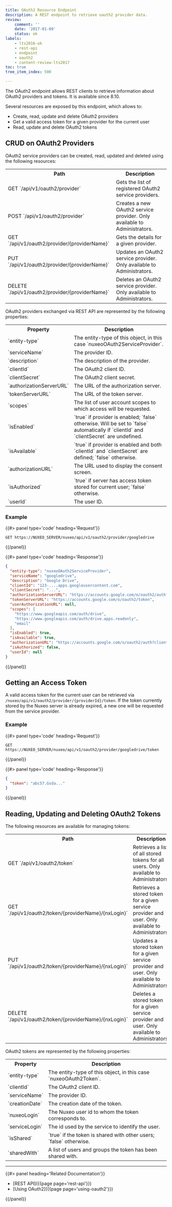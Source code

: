 ```yaml
---
title: OAuth2 Resource Endpoint
description: A REST endpoint to retrieve oauth2 provider data.
review:
    comment: ''
    date: '2017-01-09'
    status: ok
labels:
    - lts2016-ok
    - rest-api
    - endpoint
    - oauth2
    - content-review-lts2017
toc: true
tree_item_index: 500

---
```

The OAuth2 endpoint allows REST clients to retrieve information about OAuth2 providers and tokens. It is available since 8.10.

Several resources are exposed by this endpoint, which allows to:

* Create, read, update and delete OAuth2 providers
* Get a valid access token for a given provider for the current user
* Read, update and delete OAuth2 tokens

## CRUD on OAuth2 Providers

OAuth2 service providers can be created, read, updated and deleted using the following resources:

<div class="table-scroll">
  <table class="hover">
    <tbody>
      <tr>
        <th>Path</th>
        <th>Description</th>
      </tr>
      <tr>
        <td>GET `/api/v1/oauth2/provider`</td>
        <td>Gets the list of registered OAuth2 service providers.</td>
      </tr>
      <tr>
        <td>POST `/api/v1/oauth2/provider`</td>
        <td>Creates a new OAuth2 service provider. Only available to Administrators.</td>
      </tr>
      <tr>
        <td>GET `/api/v1/oauth2/provider/{providerName}`</td>
        <td>Gets the details for a given provider.</td>
      </tr>
      <tr>
        <td>PUT `/api/v1/oauth2/provider/{providerName}`</td>
        <td>Updates an OAuth2 service provider. Only available to Administrators.</td>
      </tr>
      <tr>
        <td>DELETE `/api/v1/oauth2/provider/{providerName}`</td>
        <td>Deletes an OAuth2 service provider. Only available to Administrators.</td>
      </tr>
    </tbody>
  </table>
</div>

OAuth2 providers exchanged via REST API are represented by the following properties:

<div class="table-scroll">
  <table class="hover">
    <tbody>
      <tr>
        <th colspan="1">Property</th>
        <th colspan="1">Description</th>
      </tr>
      <tr>
        <td colspan="1">`entity-type`</td>
        <td colspan="1">The entity-type of this object, in this case `nuxeoOAuth2ServiceProvider`.</td>
      </tr>
      <tr>
        <td colspan="1">`serviceName`</td>
        <td colspan="1">The provider ID.</td>
      </tr>
      <tr>
        <td colspan="1">`description`</td>
        <td colspan="1">The description of the provider.</td>
      </tr>
      <tr>
        <td colspan="1">`clientId`</td>
        <td colspan="1">The OAuth2 client ID.</td>
      </tr>
      <tr>
        <td colspan="1">`clientSecret`</td>
        <td colspan="1">The OAuth2 client secret.</td>
      </tr>
      <tr>
        <td colspan="1">`authorizationServerURL`</td>
        <td colspan="1">The URL of the authorization server.</td>
      </tr>
      <tr>
        <td colspan="1">`tokenServerURL`</td>
        <td colspan="1">The URL of the token server.</td>
      </tr>
      <tr>
        <td colspan="1">`scopes`</td>
        <td colspan="1">The list of user account scopes to which access will be requested.</td>
      </tr>
      <tr>
        <td colspan="1">`isEnabled`</td>
        <td colspan="1">`true` if provider is enabled; `false` otherwise. Will be set to `false` automatically if `clientId` and `clientSecret` are undefined.</td>
      </tr>
      <tr>
        <td colspan="1">`isAvailable`</td>
        <td colspan="1">`true` if provider is enabled and both `clientId` and `clientSecret` are defined; `false` otherwise.</td>
      </tr>
      <tr>
        <td colspan="1">`authorizationURL`</td>
        <td colspan="1">The URL used to display the consent screen.</td>
      </tr>
      <tr>
        <td colspan="1">`isAuthorized`</td>
        <td colspan="1">`true` if server has access token stored for current user; `false` otherwise.</td>
      </tr>
      <tr>
        <td colspan="1">`userId`</td>
        <td colspan="1">The user ID.</td>
      </tr>
    </tbody>
  </table>
</div>

### Example

{{#> panel type='code' heading='Request'}}

```
GET https://NUXEO_SERVER/nuxeo/api/v1/oauth2/provider/googledrive
```

{{/panel}}

{{#> panel type='code' heading='Response'}}
```json
{
  "entity-type": "nuxeoOAuth2ServiceProvider",
  "serviceName": "googledrive",
  "description": "Google Drive",
  "clientId": "123-....apps.googleusercontent.com",
  "clientSecret": "...",
  "authorizationServerURL": "https://accounts.google.com/o/oauth2/auth?access_type=offline&approval_prompt=force",
  "tokenServerURL": "https://accounts.google.com/o/oauth2/token",
  "userAuthorizationURL": null,
  "scopes": [
    "https://www.googleapis.com/auth/drive",
    "https://www.googleapis.com/auth/drive.apps.readonly",
    "email"
  ],
  "isEnabled": true,
  "isAvailable": true,
  "authorizationURL": "https://accounts.google.com/o/oauth2/auth?client_id=...",
  "isAuthorized": false,
  "userId": null
}
```
{{/panel}}

## Getting an Access Token

A valid access token for the current user can be retrieved via `/nuxeo/api/v1/oauth2/provider/{providerId}/token`. If the token currently stored by the Nuxeo server is already expired, a new one will be requested from the service provider.

### Example

{{#> panel type='code' heading='Request'}}

```
GET https://NUXEO_SERVER/nuxeo/api/v1/oauth2/provider/googledrive/token
```

{{/panel}}

{{#> panel type='code' heading='Response'}}
```json
{
  "token": "abc57.Gsda..."
}
```
{{/panel}}

## Reading, Updating and Deleting OAuth2 Tokens

The following resources are available for managing tokens:

<div class="table-scroll">
  <table class="hover">
    <tbody>
      <tr>
        <th>Path</th>
        <th>Description</th>
      </tr>
      <tr>
        <td>GET `/api/v1/oauth2/token`</td>
        <td>Retrieves a list of all stored tokens for all users. Only available to Administrators.</td>
      </tr>
      <tr>
        <td>GET `/api/v1/oauth2/token/{providerName}/{nxLogin}`</td>
        <td>Retrieves a stored token for a given service provider and user. Only available to Administrators.</td>
      </tr>
      <tr>
        <td>PUT `/api/v1/oauth2/token/{providerName}/{nxLogin}`</td>
        <td>Updates a stored token for a given service provider and user. Only available to Administrators.</td>
      </tr>
      <tr>
        <td>DELETE `/api/v1/oauth2/token/{providerName}/{nxLogin}`</td>
        <td>Deletes a stored token for a given service provider and user. Only available to Administrators.</td>
      </tr>
    </tbody>
  </table>
</div>

OAuth2 tokens are represented by the following properties:

<div class="table-scroll">
  <table class="hover">
    <tbody>
      <tr>
        <th colspan="1">Property</th>
        <th colspan="1">Description</th>
      </tr>
      <tr>
        <td colspan="1">`entity-type`</td>
        <td colspan="1">The entity-type of this object, in this case `nuxeoOAuth2Token`.</td>
      </tr>
      <tr>
        <td colspan="1">`clientId`</td>
        <td colspan="1">The OAuth2 client ID.</td>
      </tr>
      <tr>
        <td colspan="1">`serviceName`</td>
        <td colspan="1">The provider ID.</td>
      </tr>
      <tr>
        <td colspan="1">`creationDate`</td>
        <td colspan="1">The creation date of the token.</td>
      </tr>
      <tr>
        <td colspan="1">`nuxeoLogin`</td>
        <td colspan="1">The Nuxeo user id to whom the token corresponds to.</td>
      </tr>
      <tr>
        <td colspan="1">`serviceLogin`</td>
        <td colspan="1">The id used by the service to identify the user.</td>
      </tr>
      <tr>
        <td colspan="1">`isShared`</td>
        <td colspan="1">`true` if the token is shared with other users; `false` otherwise.</td>
      </tr>
      <tr>
        <td colspan="1">`sharedWith`</td>
        <td colspan="1">A list of users and groups the token has been shared with.</td>
      </tr>
    </tbody>
  </table>
</div>

* * *

<div class="row" data-equalizer data-equalize-on="medium">
<div class="column medium-6">
{{#> panel heading='Related Documentation'}}

- [REST API]({{page page='rest-api'}})
- [Using OAuth2]({{page page='using-oauth2'}})

{{/panel}}
</div>
</div>
